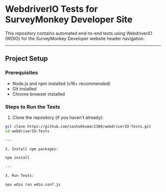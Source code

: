 # WebdriverIO Tests for SurveyMonkey Developer Site

This repository contains automated end-to-end tests using WebdriverIO (WDIO) for the SurveyMonkey Developer website header navigation.

---

## Project Setup

### Prerequisites

- Node.js and npm installed (v16+ recommended)
- Git installed
- Chrome browser installed

### Steps to Run the Tests

1. Clone the repository (if you haven’t already):

```bash
git clone https://github.com/sashokkumar2389/webdriverIO-Tests.git
cd webdriverIO-Tests

---

2. Install npm packages:

npm install

---

3. Run Tests:

npx wdio run wdio.conf.js

